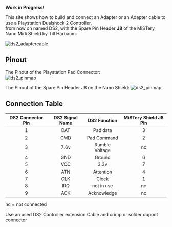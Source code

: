**Work in Progress!**

This site shows how to build and connect an Adapter or an Adapter cable to use a Playstation Dualshock 2 Controller,  
from now on named DS2, with the Spare Pin Header **J8** of the MiSTery Nano Midi Shield by Till Harbaum.  

![ds2_adaptercable](\.assets/ds2_adapter_cable.png)

## Pinout
The Pinout of the Playstation Pad Connector:  
![ds2_pinmap](\.assets/ps_pad_connector.png)
  
The Pinout of the Spare Pin Header J8 on the Nano Shield:
![ds2_pinmap](\.assets/pcb_m0s_j8_pinout.png)

## Connection Table

|DS2 Connector Pin|DS2 Signal Name|DS2 Function|MiSTery Shield J8 Pin|
|:---:|:---:|:---:|:---:|
|1|DAT|Pad data|3|
|2|CMD|Pad Command|2|
|3|7.6v|Rumble Voltage|nc|
|4|GND|Ground|6|
|5|VCC|3.3v|7|
|6|ATN|Attention|4|
|7|CLK|Clock|1|
|8|IRQ|not in use|nc|
|9|ACK|Acknowledge|nc|

nc = not connected

Use an used DS2 Controller extension Cable and crimp or solder dupont connector
